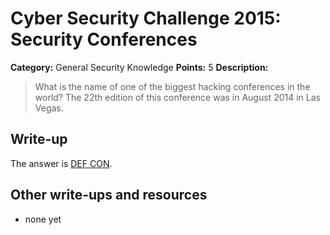 # Cyber Security Challenge 2015: Security Conferences

**Category:** General Security Knowledge
**Points:** 5
**Description:**

> What is the name of one of the biggest hacking conferences in the world? The 22th edition of this conference was in August 2014 in Las Vegas.

## Write-up

The answer is [DEF CON](https://www.defcon.org/).

## Other write-ups and resources

* none yet
